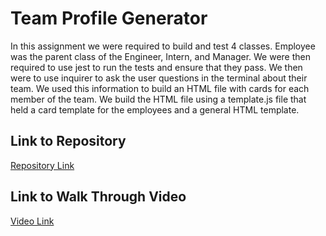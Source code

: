 # Team Profile Generator
In this assignment we were required to build and test 4 classes. Employee was the parent class of the Engineer, Intern, and Manager. We were then required to use jest to run the tests and ensure that they pass. We then were to use inquirer to ask the user questions in the terminal about their team. We used this information to build an HTML file with cards for each member of the team. We build the HTML file using a template.js file that held a card template for the employees and a general HTML template.


## Link to Repository
[Repository Link](https://github.com/Jcouch5/Employee-Tracker)
## Link to Walk Through Video
[Video Link](https://drive.google.com/file/d/1SiIoOvtmfJD4czOFmN_BrcI0oLY-jxyh/view?usp=sharing)